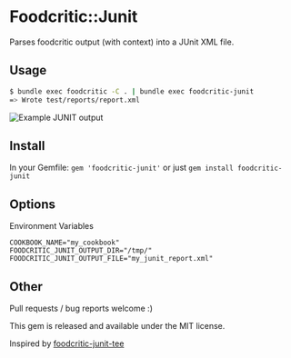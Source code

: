 # Foodcritic::Junit

Parses foodcritic output (with context) into a JUnit XML file.

## Usage

```bash
$ bundle exec foodcritic -C . | bundle exec foodcritic-junit
=> Wrote test/reports/report.xml
```

![Example JUNIT output](http://i.imgur.com/ZoOI3yk.png?1)

## Install

In your Gemfile: `gem 'foodcritic-junit'` or just `gem install foodcritic-junit`

## Options

Environment Variables

```
COOKBOOK_NAME="my_cookbook"
FOODCRITIC_JUNIT_OUTPUT_DIR="/tmp/"
FOODCRITIC_JUNIT_OUTPUT_FILE="my_junit_report.xml"
```

## Other

Pull requests / bug reports welcome :)

This gem is released and available under the MIT license.

Inspired by [foodcritic-junit-tee](https://github.com/clintoncwolfe/chef-ci-tools/blob/master/bin/foodcritic-junit-tee.rb)
